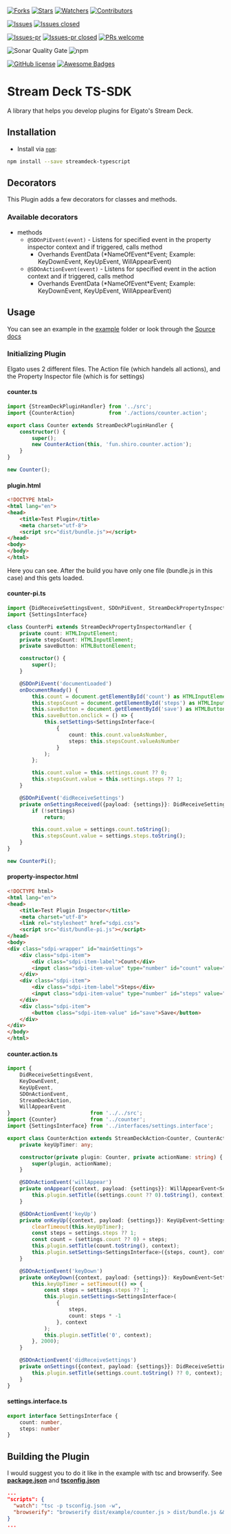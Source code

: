 [![Forks](https://img.shields.io/github/forks/XeroxDev/Stream-Deck-TS-SDK?color=blue&style=for-the-badge)](https://github.com/XeroxDev/Stream-Deck-TS-SDK/network/members)
[![Stars](https://img.shields.io/github/stars/XeroxDev/Stream-Deck-TS-SDK?color=yellow&style=for-the-badge)](https://github.com/XeroxDev/Stream-Deck-TS-SDK/stargazers)
[![Watchers](https://img.shields.io/github/watchers/XeroxDev/Stream-Deck-TS-SDK?color=lightgray&style=for-the-badge)](https://github.com/XeroxDev/Stream-Deck-TS-SDK/watchers)
[![Contributors](https://img.shields.io/github/contributors/XeroxDev/Stream-Deck-TS-SDK?color=green&style=for-the-badge)](https://github.com/XeroxDev/Stream-Deck-TS-SDK/graphs/contributors)

[![Issues](https://img.shields.io/github/issues/XeroxDev/Stream-Deck-TS-SDK?color=yellow&style=for-the-badge)](https://github.com/XeroxDev/Stream-Deck-TS-SDK/issues)
[![Issues closed](https://img.shields.io/github/issues-closed/XeroxDev/Stream-Deck-TS-SDK?color=yellow&style=for-the-badge)](https://github.com/XeroxDev/Stream-Deck-TS-SDK/issues?q=is%3Aissue+is%3Aclosed)

[![Issues-pr](https://img.shields.io/github/issues-pr/XeroxDev/Stream-Deck-TS-SDK?color=yellow&style=for-the-badge)](https://github.com/XeroxDev/Stream-Deck-TS-SDK/pulls)
[![Issues-pr closed](https://img.shields.io/github/issues-pr-closed/XeroxDev/Stream-Deck-TS-SDK?color=yellow&style=for-the-badge)](https://github.com/XeroxDev/Stream-Deck-TS-SDK/pulls?q=is%3Apr+is%3Aclosed)
[![PRs welcome](https://img.shields.io/badge/PRs-welcome-brightgreen.svg?style=for-the-badge)](https://github.com/XeroxDev/Stream-Deck-TS-SDK/compare)

![Sonar Quality Gate](https://img.shields.io/sonar/quality_gate/XeroxDev_Stream-Deck-TS-SDK?server=https%3A%2F%2Fsonarcloud.io&style=for-the-badge)
![npm](https://img.shields.io/npm/dt/streamdeck-typescript?style=for-the-badge&logo=npm)

[![GitHub license](https://img.shields.io/github/license/XeroxDev/Stream-Deck-TS-SDK?style=for-the-badge)](https://github.com/XeroxDev/Stream-Deck-TS-SDK/blob/master/LICENSE)
[![Awesome Badges](https://img.shields.io/badge/badges-awesome-green?style=for-the-badge)](https://shields.io)

# Stream Deck TS-SDK

A library that helps you develop plugins for Elgato's Stream Deck.

## Installation

- Install via [`npm`](https://www.npmjs.com/):

```bash
npm install --save streamdeck-typescript
```

## Decorators

This Plugin adds a few decorators for classes and methods.

### Available decorators

- methods
    - ``@SDOnPiEvent(event)`` - Listens for specified event in the property inspector context and if 
      triggered, calls method
        - Overhands EventData (\*NameOfEvent\*Event; Example: KeyDownEvent, KeyUpEvent, WillAppearEvent)
    - ``@SDOnActionEvent(event)`` - Listens for specified event in the action context and if triggered, calls method
        - Overhands EventData (\*NameOfEvent\*Event; Example: KeyDownEvent, KeyUpEvent, WillAppearEvent)

## Usage

You can see an example in the [example](https://github.com/XeroxDev/Stream-Deck-TS-SDK/tree/master/example) folder 
or look through the [Source docs](https://xeroxdev.github.io/Stream-Deck-TS-SDK/)

### Initializing Plugin
Elgato uses 2 different files. The Action file (which handels all actions), and the Property Inspector file (which is 
for settings)

#### counter.ts
```typescript
import {StreamDeckPluginHandler} from '../src';
import {CounterAction}           from './actions/counter.action';

export class Counter extends StreamDeckPluginHandler {
    constructor() {
        super();
        new CounterAction(this, 'fun.shiro.counter.action');
    }
}

new Counter();
```

#### plugin.html
```html
<!DOCTYPE html>
<html lang="en">
<head>
	<title>Test Plugin</title>
	<meta charset="utf-8">
	<script src="dist/bundle.js"></script>
</head>
<body>
</body>
</html>
```
Here you can see. After the build you have only one file (bundle.js in this case) and this gets loaded.

#### counter-pi.ts
```typescript
import {DidReceiveSettingsEvent, SDOnPiEvent, StreamDeckPropertyInspectorHandler} from '../src';
import {SettingsInterface}                                                        from './interfaces/settings.interface';

class CounterPi extends StreamDeckPropertyInspectorHandler {
    private count: HTMLInputElement;
    private stepsCount: HTMLInputElement;
    private saveButton: HTMLButtonElement;

    constructor() {
        super();
    }

    @SDOnPiEvent('documentLoaded')
    onDocumentReady() {
        this.count = document.getElementById('count') as HTMLInputElement;
        this.stepsCount = document.getElementById('steps') as HTMLInputElement;
        this.saveButton = document.getElementById('save') as HTMLButtonElement;
        this.saveButton.onclick = () => {
            this.setSettings<SettingsInterface>(
                {
                    count: this.count.valueAsNumber,
                    steps: this.stepsCount.valueAsNumber
                }
            );
        };

        this.count.value = this.settings.count ?? 0;
        this.stepsCount.value = this.settings.steps ?? 1;
    }

    @SDOnPiEvent('didReceiveSettings')
    private onSettingsReceived({payload: {settings}}: DidReceiveSettingsEvent<SettingsInterface>) {
        if (!settings)
            return;

        this.count.value = settings.count.toString();
        this.stepsCount.value = settings.steps.toString();
    }
}

new CounterPi();
```

#### property-inspector.html
```html
<!DOCTYPE html>
<html lang="en">
<head>
	<title>Test Plugin Inspector</title>
	<meta charset="utf-8">
	<link rel="stylesheet" href="sdpi.css">
	<script src="dist/bundle-pi.js"></script>
</head>
<body>
<div class="sdpi-wrapper" id="mainSettings">
	<div class="sdpi-item">
		<div class="sdpi-item-label">Count</div>
		<input class="sdpi-item-value" type="number" id="count" value="0">
	</div>
	<div class="sdpi-item">
		<div class="sdpi-item-label">Steps</div>
		<input class="sdpi-item-value" type="number" id="steps" value="1">
	</div>
	<div class="sdpi-item">
		<button class="sdpi-item-value" id="save">Save</button>
	</div>
</div>
</body>
</html>
```
#### counter.action.ts
```typescript
import {
    DidReceiveSettingsEvent,
    KeyDownEvent,
    KeyUpEvent,
    SDOnActionEvent,
    StreamDeckAction,
    WillAppearEvent
}                          from '../../src';
import {Counter}           from '../counter';
import {SettingsInterface} from '../interfaces/settings.interface';

export class CounterAction extends StreamDeckAction<Counter, CounterAction> {
    private keyUpTimer: any;

    constructor(private plugin: Counter, private actionName: string) {
        super(plugin, actionName);
    }

    @SDOnActionEvent('willAppear')
    private onAppear({context, payload: {settings}}: WillAppearEvent<SettingsInterface>) {
        this.plugin.setTitle((settings.count ?? 0).toString(), context);
    }

    @SDOnActionEvent('keyUp')
    private onKeyUp({context, payload: {settings}}: KeyUpEvent<SettingsInterface>) {
        clearTimeout(this.keyUpTimer);
        const steps = settings.steps ?? 1;
        const count = (settings.count ?? 0) + steps;
        this.plugin.setTitle(count.toString(), context);
        this.plugin.setSettings<SettingsInterface>({steps, count}, context);
    }

    @SDOnActionEvent('keyDown')
    private onKeyDown({context, payload: {settings}}: KeyDownEvent<SettingsInterface>) {
        this.keyUpTimer = setTimeout(() => {
            const steps = settings.steps ?? 1;
            this.plugin.setSettings<SettingsInterface>(
                {
                    steps,
                    count: steps * -1
                }, context
            );
            this.plugin.setTitle('0', context);
        }, 2000);
    }

    @SDOnActionEvent('didReceiveSettings')
    private onSettings({context, payload: {settings}}: DidReceiveSettingsEvent<SettingsInterface>) {
        this.plugin.setTitle(settings.count.toString() ?? 0, context);
    }
}
```
#### settings.interface.ts
```typescript
export interface SettingsInterface {
    count: number,
    steps: number
}
```

## Building the Plugin
I would suggest you to do it like in the example with tsc and browserify. 
See [**package.json**](https://github.com/XeroxDev/Stream-Deck-TS-SDK/blob/master/package.json) 
and [**tsconfig.json**](https://github.com/XeroxDev/Stream-Deck-TS-SDK/blob/master/tsconfig.json)

```json
...
"scripts": {
  "watch": "tsc -p tsconfig.json -w",
  "browserify": "browserify dist/example/counter.js > dist/bundle.js && browserify dist/example/counter-pi.js > dist/bundle-pi.js"
}
...
```
